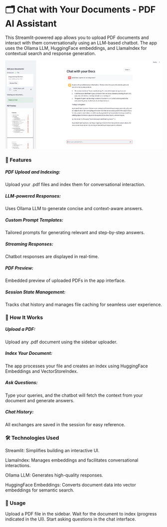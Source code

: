 # 🗂️ Chat with Your Documents - PDF AI Assistant

This Streamlit-powered app allows you to upload PDF documents and interact with them conversationally using an LLM-based chatbot. The app uses the Ollama LLM, HuggingFace embeddings, and LlamaIndex for contextual search and response generation.

![Screenshot](./working-screenshot.png)

### 🚀 Features

##### PDF Upload and Indexing: 
Upload your .pdf files and index them for conversational interaction.
##### LLM-powered Responses: 
Uses Ollama LLM to generate concise and context-aware answers.
##### Custom Prompt Templates: 
Tailored prompts for generating relevant and step-by-step answers.
##### Streaming Responses: 
Chatbot responses are displayed in real-time.
##### PDF Preview: 
Embedded preview of uploaded PDFs in the app interface.
##### Session State Management: 
Tracks chat history and manages file caching for seamless user experience.

### 📖 How It Works

##### Upload a PDF: 
Upload any .pdf document using the sidebar uploader.
##### Index Your Document: 
The app processes your file and creates an index using HuggingFace Embeddings and VectorStoreIndex.
##### Ask Questions: 
Type your queries, and the chatbot will fetch the context from your document and generate answers.
##### Chat History: 
All exchanges are saved in the session for easy reference.

### 🛠️ Technologies Used

Streamlit: Simplifies building an interactive UI.

LlamaIndex: Manages embeddings and facilitates conversational interactions.

Ollama LLM: Generates high-quality responses.

HuggingFace Embeddings: Converts document data into vector embeddings for semantic search.

### 📝 Usage

Upload a PDF file in the sidebar.
Wait for the document to index (progress indicated in the UI).
Start asking questions in the chat interface.
